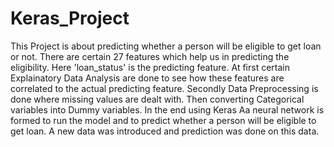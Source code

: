 # Keras_Project

This Project is about predicting whether a person will be eligible to get loan or not.
There are certain 27 features which help us in predicting the eligibility.
Here 'loan_status' is the predicting feature.
At first certain Explainatory Data Analysis are done to see how these features are correlated to the actual predicting feature.
Secondly Data Preprocessing is done where missing values are dealt with.
Then converting Categorical variables into Dummy variables.
In the end using Keras Aa neural network is formed to run the model and to predict whether a person will be eligible to get loan.
A new data was introduced and prediction was done on this data.
